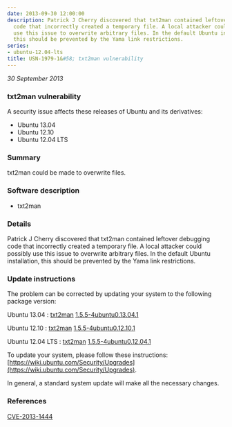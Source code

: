 ```yaml
---
date: 2013-09-30 12:00:00
description: Patrick J Cherry discovered that txt2man contained leftover debugging
  code that incorrectly created a temporary file. A local attacker could possibly
  use this issue to overwrite arbitrary files. In the default Ubuntu installation,
  this should be prevented by the Yama link restrictions.
series:
- ubuntu-12.04-lts
title: USN-1979-1&#58; txt2man vulnerability
---
```


*30 September 2013*

### txt2man vulnerability

A security issue affects these releases of Ubuntu and its derivatives:

* Ubuntu 13.04
* Ubuntu 12.10
* Ubuntu 12.04 LTS

### Summary

txt2man could be made to overwrite files. 

### Software description

* txt2man 

### Details

Patrick J Cherry discovered that txt2man contained leftover debugging code that incorrectly created a temporary file. A local attacker could possibly use this issue to overwrite arbitrary files. In the default Ubuntu installation, this should be prevented by the Yama link restrictions. 

### Update instructions

The problem can be corrected by updating your system to the following package version:

Ubuntu 13.04
 : [txt2man](https://launchpad.net/ubuntu/+source/txt2man) <span> [1.5.5-4ubuntu0.13.04.1](https://launchpad.net/ubuntu/+source/txt2man/1.5.5-4ubuntu0.13.04.1) </span> 

Ubuntu 12.10
 : [txt2man](https://launchpad.net/ubuntu/+source/txt2man) <span> [1.5.5-4ubuntu0.12.10.1](https://launchpad.net/ubuntu/+source/txt2man/1.5.5-4ubuntu0.12.10.1) </span> 

Ubuntu 12.04 LTS
 : [txt2man](https://launchpad.net/ubuntu/+source/txt2man) <span> [1.5.5-4ubuntu0.12.04.1](https://launchpad.net/ubuntu/+source/txt2man/1.5.5-4ubuntu0.12.04.1) </span> 

To update your system, please follow these instructions: [https://wiki.ubuntu.com/Security/Upgrades](https://wiki.ubuntu.com/Security/Upgrades).

In general, a standard system update will make all the necessary changes. 

### References

 
 [CVE-2013-1444](http://people.ubuntu.com/~ubuntu-security/cve/CVE-2013-1444)